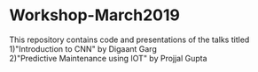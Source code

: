 # Workshop-March2019
This repository contains code and presentations of the talks titled <br />
1)"Introduction to CNN" by Digaant Garg <br />
2)"Predictive Maintenance using IOT" by Projjal Gupta <br />
